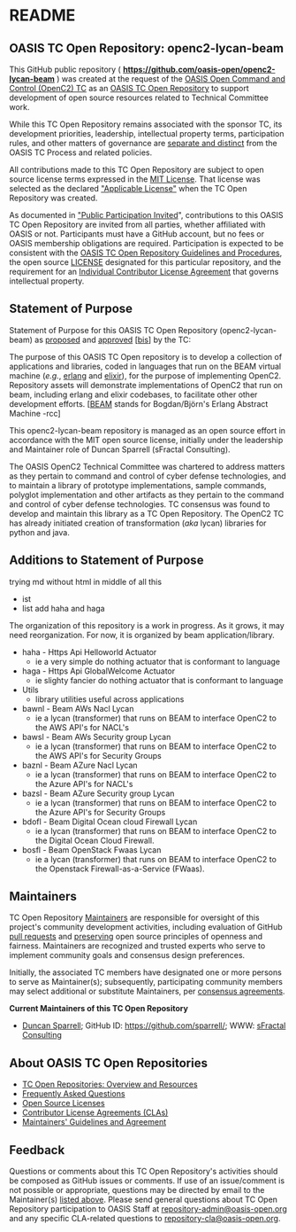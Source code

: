<div>
<h1>README</h1>

<div>
<h2><a id="readme-general">OASIS TC Open Repository: openc2-lycan-beam</a></h2>

<p>This GitHub public repository ( <b><a href="https://github.com/oasis-open/openc2-lycan-beam">https://github.com/oasis-open/openc2-lycan-beam</a></b> ) was created at the request of the <a href="https://www.oasis-open.org/committees/openc2/">OASIS Open Command and Control (OpenC2) TC</a> as an <a href="https://www.oasis-open.org/resources/open-repositories/">OASIS TC Open Repository</a> to support development of open source resources related to Technical Committee work.</p>

<p>While this TC Open Repository remains associated with the sponsor TC, its development priorities, leadership, intellectual property terms, participation rules, and other matters of governance are <a href="https://github.com/oasis-open/openc2-lycan-beam/blob/master/CONTRIBUTING.md#governance-distinct-from-oasis-tc-process">separate and distinct</a> from the OASIS TC Process and related policies.</p>

<p>All contributions made to this TC Open Repository are subject to open source license terms expressed in the <a href="https://www.oasis-open.org/sites/www.oasis-open.org/files/MIT-License.txt">MIT License</a>.  That license was selected as the declared <a href="https://www.oasis-open.org/resources/open-repositories/licenses">"Applicable License"</a> when the TC Open Repository was created.</p>

<p>As documented in <a href="https://github.com/oasis-open/openc2-lycan-beam/blob/master/CONTRIBUTING.md#public-participation-invited">"Public Participation Invited</a>", contributions to this OASIS TC Open Repository are invited from all parties, whether affiliated with OASIS or not.  Participants must have a GitHub account, but no fees or OASIS membership obligations are required.  Participation is expected to be consistent with the <a href="https://www.oasis-open.org/policies-guidelines/open-repositories">OASIS TC Open Repository Guidelines and Procedures</a>, the open source <a href="https://github.com/oasis-open/openc2-lycan-beam/blob/master/LICENSE">LICENSE</a> designated for this particular repository, and the requirement for an <a href="https://www.oasis-open.org/resources/open-repositories/cla/individual-cla">Individual Contributor License Agreement</a> that governs intellectual property.</p>

</div>

<div>
<h2><a id="purposeStatement">Statement of Purpose</a></h2>

<p>Statement of Purpose for this OASIS TC Open Repository (openc2-lycan-beam) as <a href="https://lists.oasis-open.org/archives/openc2/201803/msg00012.html">proposed</a> and <a href="https://www.oasis-open.org/committees/download.php/62755/OpenC2-TC-Minutes-2018-03-21.docx">approved</a> [<a href="https://issues.oasis-open.org/browse/TCADMIN-2866">bis</a>] by the TC:</p>

<p>The purpose of this OASIS TC Open repository is to develop a collection of applications and libraries, coded in languages that run on the BEAM virtual machine (<i>e.g.</i>, <a href="https://en.wikipedia.org/wiki/Erlang_(programming_language)">erlang</a> and <a href="https://elixir-lang.org/">elixir</a>), for the purpose of implementing OpenC2.   Repository assets will demonstrate implementations of OpenC2 that run on beam, including erlang and elixir codebases, to facilitate other other development efforts. [<a href="http://erlang.org/faq/implementations.html#idp32695248">BEAM</a> stands for Bogdan/Bj&ouml;rn's Erlang Abstract Machine -rcc]</p>

<p>This openc2-lycan-beam repository is managed as an open source effort in accordance with the MIT open source license, initially under the leadership and Maintainer role of Duncan Sparrell (sFractal Consulting).</p>

<p>The OASIS OpenC2 Technical Committee was chartered to address matters as they pertain to command and control of cyber defense technologies, and to maintain a library of prototype implementations, sample commands, polyglot implementation and other artifacts as they pertain to the command and control of cyber defense technologies. TC consensus was found to develop and maintain this library as a TC Open Repository.  The OpenC2 TC has already initiated creation of transformation (<i>aka</i> lycan) libraries for python and java.</p>

<!--
<a href="https://en.wikipedia.org/wiki/Erlang_(programming_language)">
<a href="https://elixir-lang.org/">
<a href="http://erlang.org/faq/implementations.html#idp32695248">BEAM</a> stands for Bogdan/Bj&ouml;rn's Erlang Abstract Machine
-->

</div>

<div><h2><a id="purposeClarifications">Additions to Statement of Purpose</a></h2>

trying md without html in middle of all this
 * ist
 * list
add haha and haga

The organization of this repository is a work in progress.
As it grows, it may need reorganization.
For now, it is organized by beam application/library.
 * haha - Https Api Helloworld Actuator
    * ie a very simple do nothing actuator that is conformant to language
 * haga - Https Api GlobalWelcome Actuator
    * ie slighty fancier do nothing actuator that is conformant to language
 * Utils
    * library utilities useful across applications
 * bawnl - Beam AWs Nacl Lycan 
    *  ie a lycan (transformer) that runs on BEAM to interface OpenC2 to the AWS API's for NACL's
 * bawsl - Beam AWs Security group Lycan 
    *  ie a lycan (transformer) that runs on BEAM to interface OpenC2 to the AWS API's for Security Groups
 * baznl - Beam AZure Nacl Lycan 
    *  ie a lycan (transformer) that runs on BEAM to interface OpenC2 to the Azure API's for NACL's
 * bazsl - Beam AZure Security group Lycan 
    *  ie a lycan (transformer) that runs on BEAM to interface OpenC2 to the Azure API's for Security Groups
 *  bdofl - Beam Digital Ocean cloud Firewall Lycan 
    * ie a lycan (transformer) that runs on BEAM to interface OpenC2 to the Digital Ocean Cloud Firewall.
 *  bosfl - Beam OpenStack Fwaas Lycan 
    * ie a lycan (transformer) that runs on BEAM to interface OpenC2 to the Openstack Firewall-as-a-Service (FWaas).

</div>

<div>
<h2><a id="maintainers">Maintainers</a></h2>

<p>TC Open Repository <a href="https://www.oasis-open.org/resources/open-repositories/maintainers-guide">Maintainers</a> are responsible for oversight of this project's community development activities, including evaluation of GitHub <a href="https://github.com/oasis-open/openc2-lycan-beam/blob/master/CONTRIBUTING.md#fork-and-pull-collaboration-model">pull requests</a> and <a href="https://www.oasis-open.org/policies-guidelines/open-repositories#repositoryManagement">preserving</a> open source principles of openness and fairness. Maintainers are recognized and trusted experts who serve to implement community goals and consensus design preferences.</p>

<p>Initially, the associated TC members have designated one or more persons to serve as Maintainer(s); subsequently, participating community members may select additional or substitute Maintainers, per <a href="https://www.oasis-open.org/resources/open-repositories/maintainers-guide#additionalMaintainers">consensus agreements</a>.</p>

<p><b><a id="currentMaintainers">Current Maintainers of this TC Open Repository</a></b></p>

<ul>
<li><a href="mailto:Duncan@sfractal.com">Duncan Sparrell</a>; GitHub ID: <a href="https://github.com/sparrell/">https://github.com/sparrell/</a>; WWW: <a href="https://www.att.com/">sFractal Consulting</a></li>
</ul>

</div>

<div><h2><a id="aboutOpenRepos">About OASIS TC Open Repositories</a></h2>

<p><ul>
<li><a href="https://www.oasis-open.org/resources/open-repositories/">TC Open Repositories: Overview and Resources</a></li>
<li><a href="https://www.oasis-open.org/resources/open-repositories/faq">Frequently Asked Questions</a></li>
<li><a href="https://www.oasis-open.org/resources/open-repositories/licenses">Open Source Licenses</a></li>
<li><a href="https://www.oasis-open.org/resources/open-repositories/cla">Contributor License Agreements (CLAs)</a></li>
<li><a href="https://www.oasis-open.org/resources/open-repositories/maintainers-guide">Maintainers' Guidelines and Agreement</a></li>
</ul></p>

</div>

<div><h2><a id="feedback">Feedback</a></h2>

<p>Questions or comments about this TC Open Repository's activities should be composed as GitHub issues or comments. If use of an issue/comment is not possible or appropriate, questions may be directed by email to the Maintainer(s) <a href="#currentMaintainers">listed above</a>.  Please send general questions about TC Open Repository participation to OASIS Staff at <a href="mailto:repository-admin@oasis-open.org">repository-admin@oasis-open.org</a> and any specific CLA-related questions to <a href="mailto:repository-cla@oasis-open.org">repository-cla@oasis-open.org</a>.</p>

</div></div>
